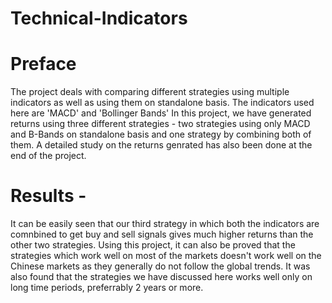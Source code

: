 # Technical-Indicators
# Preface 
The project deals with comparing different strategies using multiple indicators as well as using them on standalone basis. 
The indicators used here are 'MACD' and 'Bollinger Bands'
In this project, we have generated returns using three different strategies - two strategies using only MACD and B-Bands on standalone basis and one strategy by combining both of them.
A detailed study on the returns genrated has also been done at the end of the project.
# Results -
It can be easily seen that our third strategy in which both the indicators are comnbined to get buy and sell signals gives much higher returns than the other two strategies.
Using this project, it can also be proved that the strategies which work well on most of the markets doesn't work well on the Chinese markets as they generally do not follow the global trends.
It was also found that the strategies we have discussed here works well only on long time periods, preferrably 2 years or more.
